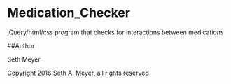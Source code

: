 # Medication_Checker

jQuery/html/css program that checks for interactions between medications

##Author

Seth Meyer

Copyright 2016 Seth A. Meyer, all rights reserved
